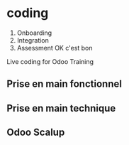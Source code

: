 # coding
1. Onboarding
2. Integration
3. Assessment
OK c'est bon

Live coding for Odoo Training

Prise en main fonctionnel
-------------------------


Prise en main technique
-----------------------


Odoo Scalup
-----------
